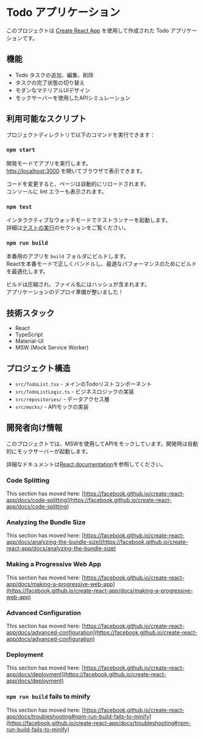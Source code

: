 # Todo アプリケーション

このプロジェクトは [Create React App](https://github.com/facebook/create-react-app) を使用して作成された Todo アプリケーションです。

## 機能

- Todo タスクの追加、編集、削除
- タスクの完了状態の切り替え
- モダンなマテリアルUIデザイン
- モックサーバーを使用したAPIシミュレーション

## 利用可能なスクリプト

プロジェクトディレクトリで以下のコマンドを実行できます：

### `npm start`

開発モードでアプリを実行します。\
[http://localhost:3000](http://localhost:3000) を開いてブラウザで表示できます。

コードを変更すると、ページは自動的にリロードされます。\
コンソールに lint エラーも表示されます。

### `npm test`

インタラクティブなウォッチモードでテストランナーを起動します。\
詳細は[テストの実行](https://facebook.github.io/create-react-app/docs/running-tests)のセクションをご覧ください。

### `npm run build`

本番用のアプリを `build` フォルダにビルドします。\
Reactを本番モードで正しくバンドルし、最適なパフォーマンスのためにビルドを最適化します。

ビルドは圧縮され、ファイル名にはハッシュが含まれます。\
アプリケーションのデプロイ準備が整いました！

## 技術スタック

- React
- TypeScript
- Material-UI
- MSW (Mock Service Worker)

## プロジェクト構造

- `src/TodoList.tsx` - メインのTodoリストコンポーネント
- `src/TodoListLogic.ts` - ビジネスロジックの実装
- `src/repositories/` - データアクセス層
- `src/mocks/` - APIモックの実装

## 開発者向け情報

このプロジェクトでは、MSWを使用してAPIをモックしています。開発時は自動的にモックサーバーが起動します。

詳細なドキュメントは[React documentation](https://reactjs.org/)を参照してください。

### Code Splitting

This section has moved here: [https://facebook.github.io/create-react-app/docs/code-splitting](https://facebook.github.io/create-react-app/docs/code-splitting)

### Analyzing the Bundle Size

This section has moved here: [https://facebook.github.io/create-react-app/docs/analyzing-the-bundle-size](https://facebook.github.io/create-react-app/docs/analyzing-the-bundle-size)

### Making a Progressive Web App

This section has moved here: [https://facebook.github.io/create-react-app/docs/making-a-progressive-web-app](https://facebook.github.io/create-react-app/docs/making-a-progressive-web-app)

### Advanced Configuration

This section has moved here: [https://facebook.github.io/create-react-app/docs/advanced-configuration](https://facebook.github.io/create-react-app/docs/advanced-configuration)

### Deployment

This section has moved here: [https://facebook.github.io/create-react-app/docs/deployment](https://facebook.github.io/create-react-app/docs/deployment)

### `npm run build` fails to minify

This section has moved here: [https://facebook.github.io/create-react-app/docs/troubleshooting#npm-run-build-fails-to-minify](https://facebook.github.io/create-react-app/docs/troubleshooting#npm-run-build-fails-to-minify)
